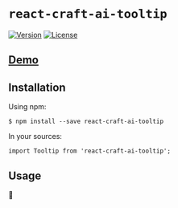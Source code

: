 # `react-craft-ai-tooltip` #

[![Version](https://img.shields.io/npm/v/react-craft-ai-tooltip.svg?style=flat-square)](https://npmjs.org/package/react-craft-ai-tooltip) [![License](https://img.shields.io/badge/license-BSD--3--Clause-42358A.svg?style=flat-square)](https://github.com/craft-ai/react-craft-ai-components/blob/master/LICENSE)

## [Demo](http://www.craft.ai/react-craft-ai-components/react-craft-ai-tooltip) ##

## Installation ##

Using npm:

```console
$ npm install --save react-craft-ai-tooltip
```

In your sources:

```es6
import Tooltip from 'react-craft-ai-tooltip';
```

## Usage ##

:construction:
